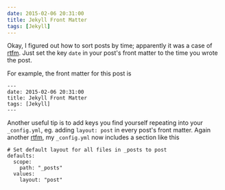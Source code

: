 ```yaml
---
date: 2015-02-06 20:31:00
title: Jekyll Front Matter
tags: [Jekyll]
---
```


Okay, I figured out how to sort posts by time; apparently it was a case of [rtfm](http://jekyllrb.com/docs/frontmatter/#predefined-variables-for-posts). Just set the key `date` in your post's front matter to the time you wrote the post.

For example, the front matter for this post is

```
---
date: 2015-02-06 20:31:00
title: Jekyll Front Matter
tags: [Jekyll]
---
```

Another useful tip is to add keys you find yourself repeating into your `_config.yml`, eg. adding `layout: post` in every post's front matter. Again another [rtfm](http://jekyllrb.com/docs/configuration/#front-matter-defaults), my `_config.yml` now includes a section like this

```
# Set default layout for all files in _posts to post
defaults:
  scope:
    path: "_posts"
  values:
    layout: "post"
```